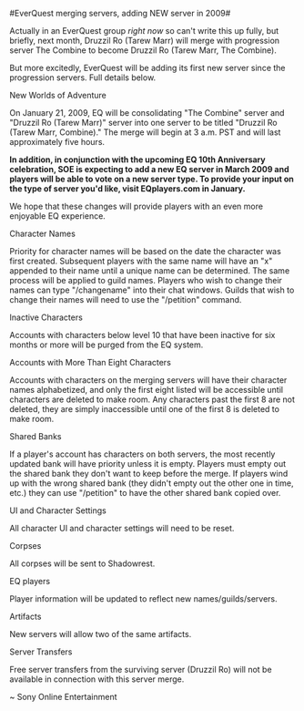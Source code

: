 #EverQuest merging servers, adding NEW server in 2009#

Actually in an EverQuest group *right now* so can't write this up fully, but briefly, next month, Druzzil Ro (Tarew Marr) will merge with progression server The Combine to become Druzzil Ro (Tarew Marr, The Combine).

But more excitedly, EverQuest will be adding its first new server since the progression servers. Full details below.


New Worlds of Adventure

On January 21, 2009, EQ will be consolidating "The Combine" server and "Druzzil Ro (Tarew Marr)" server into one server to be titled "Druzzil Ro (Tarew Marr, Combine)." The merge will begin at 3 a.m. PST and will last approximately five hours.

**In addition, in conjunction with the upcoming EQ 10th Anniversary celebration, SOE is expecting to add a new EQ server in March 2009 and players will be able to vote on a new server type. To provide your input on the type of server you'd like, visit EQplayers.com in January.**

We hope that these changes will provide players with an even more enjoyable EQ experience.

Character Names

Priority for character names will be based on the date the character was first created. Subsequent players with the same name will have an "x" appended to their name until a unique name can be determined. The same process will be applied to guild names. Players who wish to change their names can type "/changename" into their chat windows. Guilds that wish to change their names will need to use the "/petition" command.

Inactive Characters

Accounts with characters below level 10 that have been inactive for six months or more will be purged from the EQ system.

Accounts with More Than Eight Characters

Accounts with characters on the merging servers will have their character names alphabetized, and only the first eight listed will be accessible until characters are deleted to make room. Any characters past the first 8 are not deleted, they are simply inaccessible until one of the first 8 is deleted to make room.

Shared Banks

If a player's account has characters on both servers, the most recently updated bank will have priority unless it is empty. Players must empty out the shared bank they don't want to keep before the merge. If players wind up with the wrong shared bank (they didn't empty out the other one in time, etc.) they can use "/petition" to have the other shared bank copied over.

UI and Character Settings

All character UI and character settings will need to be reset.

Corpses

All corpses will be sent to Shadowrest.

EQ players

Player information will be updated to reflect new names/guilds/servers.

Artifacts

New servers will allow two of the same artifacts.

Server Transfers

Free server transfers from the surviving server (Druzzil Ro) will not be available in connection with this server merge.

~ Sony Online Entertainment

